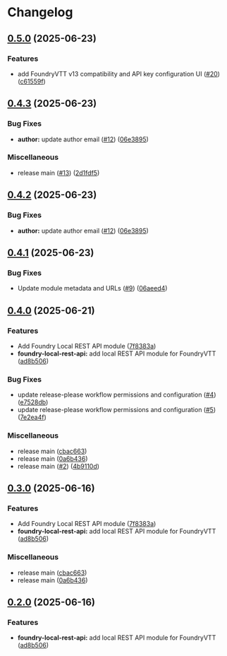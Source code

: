 # Changelog

## [0.5.0](https://github.com/laurigates/foundryvtt-mcp/compare/v0.4.3...v0.5.0) (2025-06-23)


### Features

* add FoundryVTT v13 compatibility and API key configuration UI ([#20](https://github.com/laurigates/foundryvtt-mcp/issues/20)) ([c61559f](https://github.com/laurigates/foundryvtt-mcp/commit/c61559f758a14f4e1bb0d756b88758c10f120760))

## [0.4.3](https://github.com/laurigates/foundryvtt-mcp/compare/v0.4.2...v0.4.3) (2025-06-23)


### Bug Fixes

* **author:** update author email ([#12](https://github.com/laurigates/foundryvtt-mcp/issues/12)) ([06e3895](https://github.com/laurigates/foundryvtt-mcp/commit/06e38952cce20a6517725f4a6dc7bbdf9c044661))


### Miscellaneous

* release main ([#13](https://github.com/laurigates/foundryvtt-mcp/issues/13)) ([2d1fdf5](https://github.com/laurigates/foundryvtt-mcp/commit/2d1fdf5f8de659dd95972000874d3b3dc1a5d0fc))

## [0.4.2](https://github.com/laurigates/foundryvtt-mcp/compare/v0.4.1...v0.4.2) (2025-06-23)


### Bug Fixes

* **author:** update author email ([#12](https://github.com/laurigates/foundryvtt-mcp/issues/12)) ([06e3895](https://github.com/laurigates/foundryvtt-mcp/commit/06e38952cce20a6517725f4a6dc7bbdf9c044661))

## [0.4.1](https://github.com/laurigates/foundryvtt-mcp/compare/v0.4.0...v0.4.1) (2025-06-23)


### Bug Fixes

* Update module metadata and URLs ([#9](https://github.com/laurigates/foundryvtt-mcp/issues/9)) ([06aeed4](https://github.com/laurigates/foundryvtt-mcp/commit/06aeed46e584ba4c68762934110ea22a6566c5fb))

## [0.4.0](https://github.com/laurigates/foundryvtt-mcp/compare/v0.3.0...v0.4.0) (2025-06-21)


### Features

* Add Foundry Local REST API module ([7f8383a](https://github.com/laurigates/foundryvtt-mcp/commit/7f8383a9b54b3c374d960aad7f97b0b5ecff7d6d))
* **foundry-local-rest-api:** add local REST API module for FoundryVTT ([ad8b506](https://github.com/laurigates/foundryvtt-mcp/commit/ad8b5060ca231ffefa389cad1e6c8f68f4a4e069))


### Bug Fixes

* update release-please workflow permissions and configuration ([#4](https://github.com/laurigates/foundryvtt-mcp/issues/4)) ([e7528db](https://github.com/laurigates/foundryvtt-mcp/commit/e7528db011e4de1d02020769abf65fb711f8ac12))
* update release-please workflow permissions and configuration ([#5](https://github.com/laurigates/foundryvtt-mcp/issues/5)) ([7e2ea4f](https://github.com/laurigates/foundryvtt-mcp/commit/7e2ea4f9d8bf6a6d3a1dce866e3f487110b00a53))


### Miscellaneous

* release main ([cbac663](https://github.com/laurigates/foundryvtt-mcp/commit/cbac663ae79aeeb9bd98ada23823ea04cf41ebb6))
* release main ([0a6b436](https://github.com/laurigates/foundryvtt-mcp/commit/0a6b436ddd4af83c4dd0c3cb2802f1bb4d8a0047))
* release main ([#2](https://github.com/laurigates/foundryvtt-mcp/issues/2)) ([4b9110d](https://github.com/laurigates/foundryvtt-mcp/commit/4b9110df6c978942affa1f20f68f7a9fdd548e32))

## [0.3.0](https://github.com/laurigates/foundryvtt-mcp/compare/v0.2.0...v0.3.0) (2025-06-16)


### Features

* Add Foundry Local REST API module ([7f8383a](https://github.com/laurigates/foundryvtt-mcp/commit/7f8383a9b54b3c374d960aad7f97b0b5ecff7d6d))
* **foundry-local-rest-api:** add local REST API module for FoundryVTT ([ad8b506](https://github.com/laurigates/foundryvtt-mcp/commit/ad8b5060ca231ffefa389cad1e6c8f68f4a4e069))


### Miscellaneous

* release main ([cbac663](https://github.com/laurigates/foundryvtt-mcp/commit/cbac663ae79aeeb9bd98ada23823ea04cf41ebb6))
* release main ([0a6b436](https://github.com/laurigates/foundryvtt-mcp/commit/0a6b436ddd4af83c4dd0c3cb2802f1bb4d8a0047))

## [0.2.0](https://github.com/laurigates/foundryvtt-mcp/compare/v0.1.0...v0.2.0) (2025-06-16)


### Features

* **foundry-local-rest-api:** add local REST API module for FoundryVTT ([ad8b506](https://github.com/laurigates/foundryvtt-mcp/commit/ad8b5060ca231ffefa389cad1e6c8f68f4a4e069))
